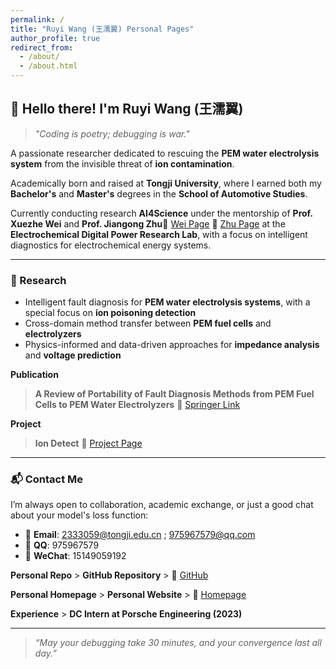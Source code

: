 ```yaml
---
permalink: /
title: "Ruyi Wang (王濡翼) Personal Pages"
author_profile: true
redirect_from: 
  - /about/
  - /about.html
---
```

## 👋 Hello there! I'm **Ruyi Wang (王濡翼)**

> *"Coding is poetry; debugging is war."*

A passionate researcher dedicated to rescuing the **PEM water electrolysis system** from the invisible threat of **ion contamination**.

Academically born and raised at **Tongji University**, where I earned both my **Bachelor's** and **Master's** degrees in the **School of Automotive Studies**.

Currently conducting research **AI4Science** under the mentorship of **Prof. Xuezhe Wei** and **Prof. Jiangong Zhu**🔗 [Wei Page](https://auto.tongji.edu.cn/info/1177/6441.htm)  🔗 [Zhu Page](https://auto.tongji.edu.cn/info/1180/7540.htm)
at the **Electrochemical Digital Power Research Lab**, with a focus on intelligent diagnostics for electrochemical energy systems.

---

### 🧠 Research
- Intelligent fault diagnosis for **PEM water electrolysis systems**, with a special focus on **ion poisoning detection**
- Cross-domain method transfer between **PEM fuel cells** and **electrolyzers**
- Physics-informed and data-driven approaches for **impedance analysis** and **voltage prediction**

**Publication**  
> **A Review of Portability of Fault Diagnosis Methods from PEM Fuel Cells to PEM Water Electrolyzers**
> 🔗 [Springer Link](https://link.springer.com/article/10.1007/s42452-025-07318-1)




**Project** 
>**Ion Detect**
> 🔗 [Project Page](https://kudouzala.github.io/ion_detect_page/)  

---

### 📬 Contact Me
I’m always open to collaboration, academic exchange, or just a good chat about your model's loss function:
- 📧 **Email**: 2333059@tongji.edu.cn ; 975967579@qq.com  
- 💬 **QQ**: 975967579  
- 📱 **WeChat**: 15149059192
  
**Personal Repo** > **GitHub Repository** > 🔗 [GitHub](https://github.com/KudouZala)  

**Personal Homepage** > **Personal Website** > 🔗 [Homepage](https://kudouzala.github.io/RuyiWang.github.io/)

**Experience** > **DC Intern at Porsche Engineering (2023)** 

---

> _“May your debugging take 30 minutes, and your convergence last all day.”_

